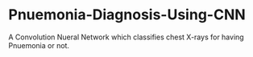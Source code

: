# Pnuemonia-Diagnosis-Using-CNN
A Convolution Nueral Network which classifies chest X-rays for having Pnuemonia or not.
